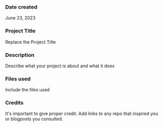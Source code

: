 ### Date created

June 23, 2023

### Project Title

Replace the Project Title

### Description

Describe what your project is about and what it does

### Files used

Include the files used

### Credits

It's important to give proper credit. Add links to any repo that inspired you or blogposts you consulted.
